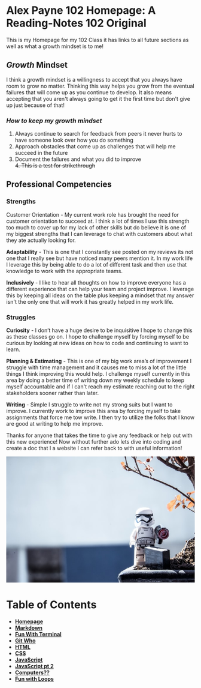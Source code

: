 # **Alex Payne 102 Homepage:** A Reading-Notes 102 Original

This is my Homepage for my 102 Class it has links to all future sections as well as what a growth mindset is to me! 

## **_Growth_ Mindset**

I think a growth mindset is a willingness to accept that you always have room to grow no matter. Thinking this way helps you grow from the eventual failures that will come up as you continue to develop. It also means accepting that you aren't always going to get it the first time but don't give up just because of that!

### ***How to keep my growth mindset***
1. Always continue to search for feedback from peers it never hurts to have someone look over how you do something
2. Approach obstacles that come up as challenges that will help me succeed in the future
3. Document the failures and what you did to improve   
~~4. This is a test for strikethrough~~

## **Professional Competencies**

### **Strengths**
Customer Orientation - My current work role has brought the need for customer orientation to succeed at. I think a lot of times I use this strength too much to cover up for my lack of other skills but do believe it is one of my biggest strengths that I can leverage to chat with customers about what they ate actually looking for. 

**Adaptability** - This is one that I constantly see posted on my reviews its not one that I really see but have noticed many peers mention it. In my work life I leverage this by being able to do a lot of different task and then use that knowledge to work with the appropriate teams.

**Inclusively** - I like to hear all thoughts on how to improve everyone has a different experience that can help your team and project improve. I leverage this by keeping all ideas on the table plus keeping a mindset that my answer isn't the only one that will work it has greatly helped in my work life.

### **Struggles**
**Curiosity** - I don’t have a huge desire to be inquisitive I hope to change this as these classes go on. I hope to challenge myself by forcing myself to be curious by looking at new ideas on how to code and continuing to want to learn. 

**Planning & Estimating** - This is one of my big work area’s of improvement I struggle with time management and it causes me to miss a lot of the little things I think improving this would help. I challenge myself currently in this area by doing a better time of writing down my weekly schedule to keep myself accountable and if I can't reach my estimate reaching out to the right stakeholders sooner rather than later. 

**Writing** - Simple I struggle to write not my strong suits but I want to improve. I currently work to improve this area by forcing myself to take assignments that force me tow write. I then try to utilize the folks that I know are good at writing to help me improve.

Thanks for anyone that takes the time to give any feedback or help out with this new experience! Now without further ado lets dive into coding and create a doc that I a website I can refer back to with useful information!

![outside](../Images/outsidelegotropper.jpg)


# **Table of Contents**
- [**Homepage**](../102homepage.md)
- [**Markdown**](../Markdown.md)  
- [**Fun With Terminal**](../Terminal.md)
- [**Git Who**](../Git.md)
- [**HTML**](../HTML.md)
- [**CSS**](../css.md)
- [**JavaScript**](../javascript.md)
- [**JavaScript pt 2**](../yonkojavascript.md)
- [**Computers??**](../howcomputerwork.md)
- [**Fun with Loops**](../yonkojavascript3.md)
<!-- DrP E-Sign Up, Up, Down, Down, Left, Right, Left, Right, B, A, Start -->
